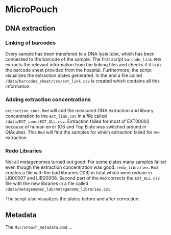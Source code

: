 # MicroPouch

## DNA extraction
### Linking of barcodes
Every sample has been transfered to a DNA lysis tube, which has been connected to the barcode of the sample. The first script `barcode_link.RMD` extracts the relevant information from the linking files and checks if it is in the barcode sheet provided from the hospital. Furthermore, the script visualizes the extraction plates generated. In the end a file called `/data/barcodes_sheet/csv/ext_link.csv` is created which contains all this information.

### Adding extraction concentrations
`extraction_conc.Rmd` will add the measured DNA extraction and library concentration to the `ext_link.csv` in a file called `/data/EXT_conc/EXT_ALL.csv`. Extraction failed for most of EXT00003 because of human error (C6 and Top Elute was switched around in QIAcube). This `Rmd` will find the samples for which extraction failed for re-extraction.

### Redo Libraries
Not all metagenomes turned out good. For some plates many samples failed even though the extraction concentration was good. `redo_libraries.Rmd` creates a file with the bad libraries (108) in total which were redone in LIB00007 and LIB00008. Second part of the `Rmd` corrects the `EXT_ALL.csv` file with the new libraries in a file called `/data/metagenomes_lab/metagenome_libraries.csv`.

The script also visualizes the plates before and after correction.

## Metadata
The `MicroPouch_metadata.Rmd` ...


